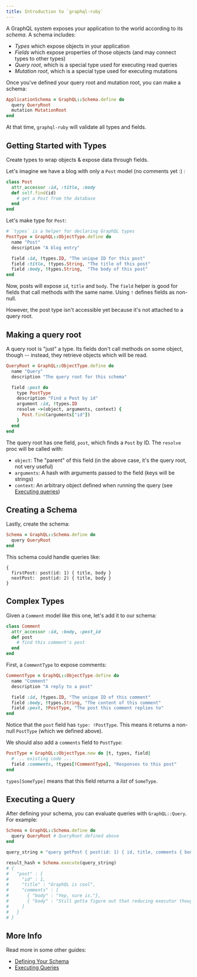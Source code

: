 ```yaml
---
title: Introduction to `graphql-ruby`
---
```


A GraphQL system exposes your application to the world according to its _schema_. A schema includes:

- _Types_ which expose objects in your application
- _Fields_ which expose properties of those objects (and may connect types to other types)
- _Query root_, which is a special type used for executing read queries
- _Mutation root_, which is a special type used for executing mutations

Once you've defined your query root and mutation root, you can make a schema:

```ruby
ApplicationSchema = GraphQL::Schema.define do
  query QueryRoot
  mutation MutationRoot
end
```

At that time, `graphql-ruby` will validate all types and fields.

## Getting Started with Types

Create types to wrap objects & expose data through fields.  

Let's imagine we have a blog with only a `Post` model (no comments yet :) :

```ruby
class Post
  attr_accessor :id, :title, :body
  def self.find(id)
    # get a Post from the database
  end
end
```

Let's make type for `Post`:

```ruby
# `types` is a helper for declaring GraphQL types
PostType = GraphQL::ObjectType.define do
  name "Post"
  description "A blog entry"

  field :id, !types.ID, "The unique ID for this post"
  field :title, !types.String, "The title of this post"
  field :body, !types.String,  "The body of this post"
end
```

Now, posts will expose `id`, `title` and `body`. The `field` helper is good for fields that call methods with the same name. Using `!` defines fields as non-null.

However, the post type isn't accessible yet because it's not attached to a query root.

## Making a query root

A query root is "just" a type. Its fields don't call methods on some object, though -- instead, they retrieve objects which will be read.

```ruby
QueryRoot = GraphQL::ObjectType.define do
  name "Query"
  description "The query root for this schema"

  field :post do
    type PostType
    description "Find a Post by id"
    argument :id, !types.ID
    resolve ->(object, arguments, context) {
      Post.find(arguments["id"])
    }
  end
end
```

The query root has one field, `post`,  which finds a `Post` by ID. The `resolve` proc will be called with:

- `object`: The "parent" of this field (in the above case, it's the query root, not very useful)
- `arguments`: A hash with arguments passed to the field (keys will be strings)
- `context`: An arbitrary object defined when running the query (see [Executing queries](http://www.rubydoc.info/github/rmosolgo/graphql-ruby/file/guides/executing_queries.md))


## Creating a Schema

Lastly, create the schema:

```ruby
Schema = GraphQL::Schema.define do
  query QueryRoot
end
```

This schema could handle queries like:

```
{
  firstPost: post(id: 1) { title, body }
  nextPost:  post(id: 2) { title, body }
}
```

## Complex Types

Given a `Comment` model like this one, let's add it to our schema:

```ruby
class Comment
  attr_accessor :id, :body, :post_id
  def post
    # find this comment's post
  end
end
```

First, a `CommentType` to expose comments:

```ruby
CommentType = GraphQL::ObjectType.define do
  name "Comment"
  description "A reply to a post"

  field :id, !types.ID, "The unique ID of this comment"
  field :body, !types.String, "The content of this comment"
  field :post, !PostType, "The post this comment replies to"
end
```

Notice that the `post` field has `type: !PostType`. This means it returns a non-null `PostType` (which we defined above).

We should also add a `comments` field to `PostType`:

```ruby
PostType = GraphQL::ObjectType.new do |t, types, field|
  # ... existing code ...
  field :comments, !types[!CommentType], "Responses to this post"
end
```

`types[SomeType]` means that this field returns a _list_ of `SomeType`.

## Executing a Query

After defining your schema, you can evaluate queries with `GraphQL::Query`. For example:

```ruby
Schema = GraphQL::Schema.define do
  query QueryRoot # QueryRoot defined above
end

query_string = "query getPost { post(id: 1) { id, title, comments { body } } }"

result_hash = Schema.execute(query_string)
# {
#   "post" : {
#     "id" : 1,
#     "title" : "GraphQL is cool",
#     "comments" : [
#       { "body" : "Yep, sure is."},
#       { "body" : "Still gotta figure out that reducing executor though"}
#     ]
#   }
# }
```

## More Info

Read more in some other guides:

- [Defining Your Schema](https://rmosolgo.github.io/graphql-ruby/defining_your_schema)
- [Executing Queries](https://rmosolgo.github.io/graphql-ruby/executing_queries)
